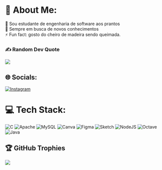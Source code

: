 # 💫 About Me:
🔭 Sou estudante de engenharia de software aos prantos<br>👯 Sempre em busca de novos conhecimentos<br>⚡ Fun fact: gosto do cheiro de madeira sendo queimada.

### ✍️ Random Dev Quote
![](https://quotes-github-readme.vercel.app/api?type=horizontal&theme=radical)

## 🌐 Socials:
[![Instagram](https://img.shields.io/badge/Instagram-%23E4405F.svg?logo=Instagram&logoColor=white)](https://instagram.com/_manuzini)  

# 💻 Tech Stack:
![C](https://img.shields.io/badge/c-%2300599C.svg?style=flat-square&logo=c&logoColor=white) ![Apache](https://img.shields.io/badge/apache-%23D42029.svg?style=flat-square&logo=apache&logoColor=white) ![MySQL](https://img.shields.io/badge/mysql-%2300f.svg?style=flat-square&logo=mysql&logoColor=white) ![Canva](https://img.shields.io/badge/Canva-%2300C4CC.svg?style=flat-square&logo=Canva&logoColor=white) 	![Figma](https://img.shields.io/badge/figma-%23F24E1E.svg?style=flat-square&logo=figma&logoColor=white) ![Sketch](https://img.shields.io/badge/Sketch-FFB387?style=flat-square&logo=sketch&logoColor=black) ![NodeJS](https://img.shields.io/badge/node.js-6DA55F?style=flat-square&logo=node.js&logoColor=white) ![Octave](https://img.shields.io/badge/OCTAVE-darkblue?style=flat-square&logo=octave&logoColor=fcd683) ![Java](https://img.shields.io/badge/java-%23ED8B00.svg?style=flat-square&logo=java&logoColor=white)

## 🏆 GitHub Trophies
![](https://github-profile-trophy.vercel.app/?username=manuziny&theme=dracula&no-frame=false&no-bg=true&margin-w=4)



<!-- Proudly created with GPRM ( https://gprm.itsvg.in ) -->
